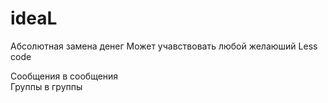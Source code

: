 # ideaL
Абсолютная замена денег
Может учавствовать любой желаюший
Less code

Сообщения в сообщения <br>
Группы в группы
